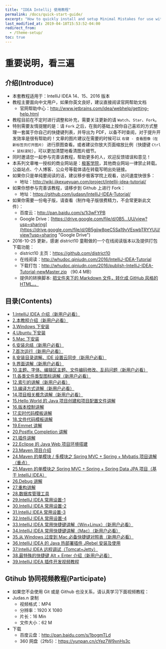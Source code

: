 ```yaml
---
title: "IDEA Intellij 使用教程"
permalink: /docs/quick-start-guide/
excerpt: "How to quickly install and setup Minimal Mistakes for use with GitHub Pages."
last_modified_at: 2019-04-18T15:53:52-04:00
redirect_from:
  - /theme-setup/
toc: true
---
```


# 重要说明，看三遍

## 介绍(Introduce)

- 本套教程适用于：IntelliJ IDEA 14、15、2016 版本
- 教程主要面向中文用户，如果你英文良好，建议直接阅读官网帮助文档
	- 官网帮助中心：<http://www.jetbrains.com/idea/webhelp/getting-help.html>
- 教程目前在不定时进行调整和补充，需要关注更新的请 `Watch`、`Star`、`Fork`。
- 特别需要友情提醒的是：请 `Fork` 之后，在我的基础上按你自己喜欢的方式整理一套属于你自己的快捷键列表，并导出为 PDF，以备不时查阅，对于提升开发效率是很有帮助的！文章的图片建议在需要的时候可以 `右键 - 查看图像（在新标签页打开图片）` 进行原图查看。或者建议你放大页面缩放比例（快捷键 `Ctrl + 鼠标滚轮`），可以更加清楚地看清图片细节。
- 同时邀请您一起参与完善该教程，帮助更多的人，欢迎反馈错误和意见！
- 本系列文章唯一授权的商业网站是：[极客学院](http://www.jikexueyuan.com/)，其他商业网站一律禁止转载。公益站点、个人博客、公众号等载体请在转载写明出处链接。
- 如果你只是单纯要阅读的话，建议移步极客学院上观看，访问速度快很多：
    - 地址：<http://wiki.jikexueyuan.com/project/intellij-idea-tutorial/>
- 如果你想参与完善该教程，请移步到 Github 上进行 Fork：
    - 地址：<https://github.com/judasn/IntelliJ-IDEA-Tutorial/>
- 如果你需要一份电子版，请查看（制作电子版很费精力，不会常更新此文件）：
    - 百度云：<http://pan.baidu.com/s/1i3wFYPB>
    - Google Drive：[https://drive.google.com/file/d/0B5...UU/view?usp=sharing](https://drive.google.com/file/d/0B5gjjw8peC5Sa19vVEswbTRYYUU/view?usp=sharing "Google Drive")
- 2016-10-25 更新，感谢 district10 童鞋做的一个在线阅读版本以及提供打包下载功能：
    - district10 主页：<https://github.com/district10>
    - 在线阅读：<http://whudoc.qiniudn.com/2016/IntelliJ-IDEA-Tutorial>
    - 下载打包：<http://whudoc.qiniudn.com/2016/publish-IntelliJ-IDEA-Tutorial-newMaster.zip> （90.4 MB）
    - 提供的转换脚本: [把文件夹下的 Markdown 文件，转化成 GitHub 风格的 HTML。。](https://github.com/district10/md2html)

## 目录(Contents)

- [1.IntelliJ IDEA 介绍（新用户必看）](introduce)
- [2.本教程介绍（新用户必看）](about-this-tutorial)
- [3.Windows 下安装](windows-install)
- [4.Ubuntu 下安装](ubuntu-install)
- [5.Mac 下安装](mac-install)
- [6.安装总结（新用户必看）](install-summarize)
- [7.首次运行（新用户必看）](first-run-wizard)
- [8.安装目录讲解、IDE 设置云同步（新用户必看）](installation-directory-introduce)
- [9.界面讲解（新用户必看）](interface-introduce)
- [10.主题、字体、编辑区主题、文件编码修改、乱码问题（新用户必看）](theme-settings)
- [11.各类文件类型图标讲解（新用户必看）](file-symbols-introduce)
- [12.索引的讲解（新用户必看）](IntelliJ-IDEA-cache)
- [13.编译方式讲解（新用户必看）](make-introduce)
- [14.项目相关概念讲解（新用户必看）](project-composition-introduce)
- [15.Hello World 的 Java 项目创建和项目配置文件讲解](project-settings)
- [16.版本控制讲解](vcs-introduce)
- [17.实时代码模板讲解](live-templates-introduce)
- [18.文件代码模板讲解](file-templates-introduce)
- [19.Emmet 讲解](emmet-introduce)
- [20.Postfix Completion 讲解](postfix-completion-introduce)
- [21.插件讲解](plugins-settings)
- [22.Eclipse 的 Java Web 项目环境搭建](eclipse-java-web-project-introduce)
- [23.Maven 项目介绍](maven-project-introduce)
- [24.Maven 的单模块 / 多模块之 Spring MVC + Spring + Mybatis 项目讲解（重点）](maven-java-web-project-introduce)
- [25.Maven 的单模块之 Spring MVC + Spring + Spring Data JPA 项目（基于 IntelliJ IDEA）](maven-java-web-project-introduce2)
- [26.Debug 讲解](debug-introduce)
- [27.重构讲解](refactor-introduce)
- [28.数据库管理工具](database-introduce)
- [29.IntelliJ IDEA 常用设置-1](settings-introduce-1)
- [30.IntelliJ IDEA 常用设置-2](settings-introduce-2)
- [31.IntelliJ IDEA 常用设置-3](settings-introduce-3)
- [32.IntelliJ IDEA 常用设置-4](settings-introduce-4)
- [33.IntelliJ IDEA 常用快捷键讲解（Win+Linux）（新用户必看）](keymap-introduce)
- [34.IntelliJ IDEA 常用快捷键讲解（Mac）（新用户必看）](keymap-mac-introduce)
- [35.从 Windows 过度到 Mac 必备快捷键对照表（新用户必看）](keymap-win-mac)
- [36.IntelliJ IDEA 的 Java 热部署插件 JRebel 安装及使用](jrebel-setup)
- [37.IntelliJ IDEA 远程调试（Tomcat+Jetty）](remote-debugging)
- [38.最特殊的快捷键 Alt + Enter 介绍（新用户必看）](hotkey-alt-enter-introduce)
- [39.IntelliJ IDEA 插件开发视频教程](plugins-develop)

## Gtihub 协同视频教程(Participate)

- 如果您不会使用 Git 或是 Github 也没关系，请认真学习下面视频教程：
- Judas.n 录制
    - 视频格式：MP4
    - 分辨率：1920 X 1080
    - 片长：16 Min
    - 文件大小：62 M
- 下载
    - 百度云盘：<http://pan.baidu.com/s/1bogmTLd>
    - 360 网盘（2fb5）：<https://yunpan.cn/cYez7W9xnHs3c>